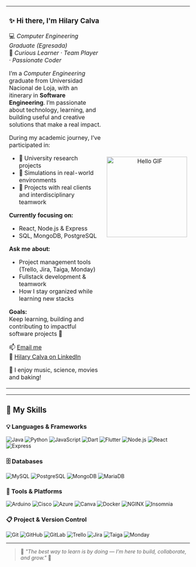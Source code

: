 <!-- Encabezado con GIF y presentación lado a lado sin bordes -->
<table border="0">
  <tr>
    <td valign="top">

### ✨ Hi there, I'm **Hilary Calva**  
💻 *Computer Engineering Graduate (Egresada)*  
🌸 *Curious Learner · Team Player · Passionate Coder*

I’m a *Computer Engineering* graduate from Universidad Nacional de Loja, with an itinerary in **Software Engineering**. I’m passionate about technology, learning, and building useful and creative solutions that make a real impact.

During my academic journey, I’ve participated in:

- 🧪 University research projects  
- 💼 Simulations in real-world environments  
- 🤝 Projects with real clients and interdisciplinary teamwork  

**Currently focusing on:**
- React, Node.js & Express  
- SQL, MongoDB, PostgreSQL  

**Ask me about:**
- Project management tools (Trello, Jira, Taiga, Monday)  
- Fullstack development & teamwork  
- How I stay organized while learning new stacks  

**Goals:**  
Keep learning, building and contributing to impactful software projects 🌷

📫 [Email me](mailto:madeleycc15@gmail.com)  
🔗 [Hilary Calva on LinkedIn](https://www.linkedin.com/in/hilarycalva)

🧁 I enjoy music, science, movies and baking!

</td>
    <td align="center">
      <img src="https://i.pinimg.com/originals/48/ae/34/48ae34c6139c51f22f73ce96f9d88aa0.gif" width="220" alt="Hello GIF"/>
    </td>
  </tr>
</table>

---

## 🔧 My Skills

### 💡 Languages & Frameworks
![Java](https://img.shields.io/badge/Java-FFB6C1?style=flat&logo=java&logoColor=white)
![Python](https://img.shields.io/badge/Python-FF69B4?style=flat&logo=python&logoColor=white)
![JavaScript](https://img.shields.io/badge/JavaScript-FFC0CB?style=flat&logo=javascript&logoColor=white)
![Dart](https://img.shields.io/badge/Dart-FADADD?style=flat&logo=dart)
![Flutter](https://img.shields.io/badge/Flutter-F4A6C1?style=flat&logo=flutter)
![Node.js](https://img.shields.io/badge/Node.js-F4A6C1?style=flat&logo=node.js)
![React](https://img.shields.io/badge/React-FFB6C1?style=flat&logo=react)
![Express](https://img.shields.io/badge/Express-FFC0CB?style=flat&logo=express)

### 🗄️ Databases
![MySQL](https://img.shields.io/badge/MySQL-FFC0CB?style=flat&logo=mysql)
![PostgreSQL](https://img.shields.io/badge/PostgreSQL-FB8DA0?style=flat&logo=postgresql)
![MongoDB](https://img.shields.io/badge/MongoDB-FFB6C1?style=flat&logo=mongodb)
![MariaDB](https://img.shields.io/badge/MariaDB-FADADD?style=flat&logo=mariadb)

### 🧰 Tools & Platforms
![Arduino](https://img.shields.io/badge/Arduino-FF69B4?style=flat&logo=arduino)
![Cisco](https://img.shields.io/badge/Cisco-FFC0CB?style=flat&logo=cisco)
![Azure](https://img.shields.io/badge/Azure-F4A6C1?style=flat&logo=microsoftazure)
![Canva](https://img.shields.io/badge/Canva-FFB6C1?style=flat&logo=canva)
![Docker](https://img.shields.io/badge/Docker-FADADD?style=flat&logo=docker)
![NGINX](https://img.shields.io/badge/NGINX-FF9AA2?style=flat&logo=nginx)
![Insomnia](https://img.shields.io/badge/Insomnia-FFC0CB?style=flat&logo=insomnia)

### 📋 Project & Version Control
![Git](https://img.shields.io/badge/Git-FF69B4?style=flat&logo=git)
![GitHub](https://img.shields.io/badge/GitHub-FFC0CB?style=flat&logo=github)
![GitLab](https://img.shields.io/badge/GitLab-FB8DA0?style=flat&logo=gitlab)
![Trello](https://img.shields.io/badge/Trello-FADADD?style=flat&logo=trello)
![Jira](https://img.shields.io/badge/Jira-FFB6C1?style=flat&logo=jira)
![Taiga](https://img.shields.io/badge/Taiga-FCC8D1?style=flat&logo=taiga)
![Monday](https://img.shields.io/badge/Monday-FF9AA2?style=flat&logo=monzo)

---

> 💬 *"The best way to learn is by doing — I’m here to build, collaborate, and grow."* 🌸
